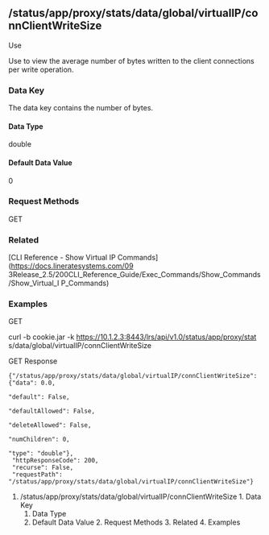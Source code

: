 ## /status/app/proxy/stats/data/global/virtualIP/connClientWriteSize

Use

Use to view the average number of bytes written to the client connections per
write operation.

### Data Key

The data key contains the number of bytes.

#### Data Type

double

#### Default Data Value

0

### Request Methods

GET

### Related

[CLI Reference - Show Virtual IP Commands](https://docs.lineratesystems.com/09
3Release_2.5/200CLI_Reference_Guide/Exec_Commands/Show_Commands/Show_Virtual_I
P_Commands)

### Examples

GET

curl -b cookie.jar -k https://10.1.2.3:8443/lrs/api/v1.0/status/app/proxy/stat
s/data/global/virtualIP/connClientWriteSize

GET Response

    
    {"/status/app/proxy/stats/data/global/virtualIP/connClientWriteSize": {"data": 0.0,
                                                                            "default": False,
                                                                            "defaultAllowed": False,
                                                                            "deleteAllowed": False,
                                                                            "numChildren": 0,
                                                                            "type": "double"},
     "httpResponseCode": 200,
     "recurse": False,
     "requestPath": "/status/app/proxy/stats/data/global/virtualIP/connClientWriteSize"}
    

  1. /status/app/proxy/stats/data/global/virtualIP/connClientWriteSize
    1. Data Key
      1. Data Type
      2. Default Data Value
    2. Request Methods
    3. Related
    4. Examples

